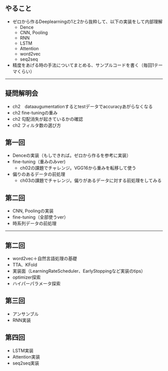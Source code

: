 ## やること
- ゼロから作るDeeplearningの1と2から抜粋して、以下の実装をして内部理解
  - Dence
  - CNN, Pooling
  - RNN
  - LSTM
  - Attention
  - word2vec
  - seq2seq
- 精度をあげる時の手法についてまとめる、サンプルコードを書く（毎回1テーマくらい）

-----

## 疑問解明会
- ch2　dataaugumentationするとtestデータでaccuracyあがらなくなる
- ch2 fine-tuningの重み
- ch2 勾配消失が起きているかの確認
- ch2 フィルタ数の選び方

## 第一回
- Denceの実装（もしできれば。ゼロから作るを参考に実装）
- fine-tuning（重みのみver)
  - ch02の課題でチャレンジ。VGG16から重みを転移して使う
- 偏りのあるデータの前処理
  - ch03の課題でチャレンジ。偏りがあるデータに対する前処理をしてみる

## 第二回
- CNN, Poolingの実装
- fine-tuning（全部使うver）
- 時系列データの前処理

-----

## 第二回
- word2vec＋自然言語処理の基礎
- TTA、KFold
- 実装面（LearningRateScheduler、EarlyStoppingなど実装のtips）
- optimizer探索
- ハイパーパラメータ探索

## 第三回
- アンサンブル
- RNN実装

## 第四回
- LSTM実装
- Attention実装
- seq2seq実装
